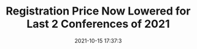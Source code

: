 ---
"title": "Registration Price Now Lowered for Last 2 Conferences of 2021"
"date": "2021-10-15 17:37:3"
"feed_name": "IADC"
"feed_website": "https://www.iadc.org/"
"feed_rss": "https://www.iadc.org/feed/"
"link": "https://www.iadc.org/drillbits/registration-price-now-lowered-for-last-2-conferences-of-2021/"
"source": "None"
"file": "_posts/2021-1-1-cbc23888867ab0593fd936b1f188e11db5a0fb52.md"
"accident": "0"
"drilling": "0"
"dead": "0"
"injured": "0"
"arrested": "0"
"place": "unknown place"
"where": "unknown site"
"causes": "unknown"
"place_uri": "unknown place"
---